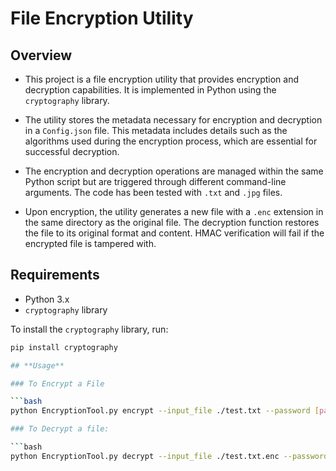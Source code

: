# File Encryption Utility

## Overview

- This project is a file encryption utility that provides encryption and decryption capabilities. It is implemented in Python using the `cryptography` library.

- The utility stores the metadata necessary for encryption and decryption in a `Config.json` file. This metadata includes details such as the algorithms used during the encryption process, which are essential for successful decryption.

- The encryption and decryption operations are managed within the same Python script but are triggered through different command-line arguments. The code has been tested with `.txt` and `.jpg` files.

- Upon encryption, the utility generates a new file with a `.enc` extension in the same directory as the original file. The decryption function restores the file to its original format and content. HMAC verification will fail if the encrypted file is tampered with.


## Requirements

- Python 3.x
- `cryptography` library

To install the `cryptography` library, run:

```bash
pip install cryptography

## **Usage**

### To Encrypt a File

```bash
python EncryptionTool.py encrypt --input_file ./test.txt --password [password] --encryption_algorithm aes-256 --hashing_algorithm sha512 --iterations 10000

### To Decrypt a file:

```bash
python EncryptionTool.py decrypt --input_file ./test.txt.enc --password [password]
